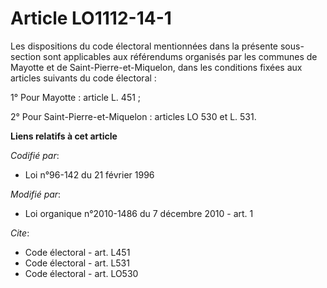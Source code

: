 # Article LO1112-14-1

Les dispositions du code électoral mentionnées dans la présente sous-section sont applicables aux référendums organisés par
les communes de Mayotte et de Saint-Pierre-et-Miquelon, dans les conditions fixées aux articles suivants du code électoral : 

1° Pour Mayotte :      article L. 451 ; 

2° Pour Saint-Pierre-et-Miquelon : articles LO 530 et L. 531.

**Liens relatifs à cet article**

_Codifié par_:

  - Loi n°96-142 du 21 février 1996

_Modifié par_:

  - Loi organique n°2010-1486 du 7 décembre 2010 - art. 1

_Cite_:

  - Code électoral - art. L451
  - Code électoral - art. L531
  - Code électoral - art. LO530
